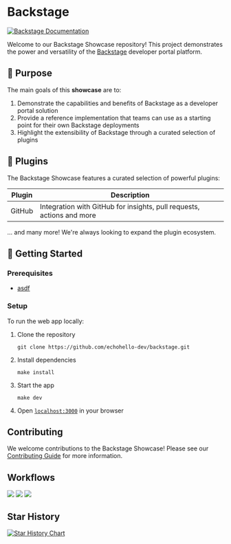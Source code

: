 # Backstage

[![Backstage Documentation](https://img.shields.io/badge/Backstage-TechDocs-blue)](https://backstage.echohello.dev/docs/components/backstage)

Welcome to our Backstage Showcase repository! This project demonstrates the power and versatility of the [Backstage](https://backstage.io) developer portal platform.

## 🎯 Purpose

The main goals of this **showcase** are to:

1. Demonstrate the capabilities and benefits of Backstage as a developer portal solution
2. Provide a reference implementation that teams can use as a starting point for their own Backstage deployments
3. Highlight the extensibility of Backstage through a curated selection of plugins

## 🧩 Plugins

The Backstage Showcase features a curated selection of powerful plugins:

<!-- prettier-ignore -->
Plugin | Description
-|-
GitHub | Integration with GitHub for insights, pull requests, actions and more

... and many more! We're always looking to expand the plugin ecosystem.

## 🚀 Getting Started

### Prerequisites

- [asdf](https://asdf-vm.com/#/core-manage-asdf-vm)

### Setup

To run the web app locally:

1. Clone the repository
   ```
   git clone https://github.com/echohello-dev/backstage.git
   ```
2. Install dependencies
   ```
   make install
   ```
3. Start the app
   ```
   make dev
   ```
4. Open [`localhost:3000`](http://localhost:3000) in your browser

## Contributing

We welcome contributions to the Backstage Showcase! Please see our [Contributing Guide](CONTRIBUTING.md) for more information.

## Workflows

[![](https://img.shields.io/github/actions/workflow/status/echohello-dev/backstage/build.yml?label=Build)](https://github.com/echohello-dev/backstage/actions/workflows/build.yml)
[![](https://img.shields.io/github/actions/workflow/status/echohello-dev/backstage/publish.yml?label=Publish)](https://github.com/echohello-dev/backstage/actions/workflows/publish.yml)
[![](https://img.shields.io/github/actions/workflow/status/echohello-dev/backstage/deploy.yml?label=Deploy)](https://github.com/echohello-dev/backstage/actions/workflows/deploy.yml)

## Star History

[![Star History Chart](https://api.star-history.com/svg?repos=echohello-dev/backstage&type=Date)](https://star-history.com/#echohello-dev/transcribe-me&Date)
